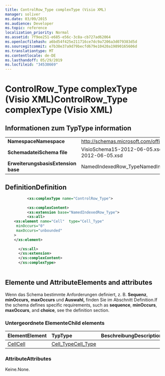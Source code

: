 ```yaml
---
title: ControlRow_Type complexType (Visio XML)
manager: soliver
ms.date: 03/09/2015
ms.audience: Developer
ms.topic: reference
localization_priority: Normal
ms.assetid: 7f9ee251-e685-e56c-3c8a-cb727ad62064
ms.openlocfilehash: a6bd54f425e211716ce7dc9a7206a3d079383d5d
ms.sourcegitcommit: e7b38e37a9d79becfd679e10420a19890165606d
ms.translationtype: MT
ms.contentlocale: de-DE
ms.lasthandoff: 05/29/2019
ms.locfileid: "34538669"
---
```

# <a name="controlrow_type-complextype-visio-xml"></a><span data-ttu-id="18d52-102">ControlRow_Type complexType (Visio XML)</span><span class="sxs-lookup"><span data-stu-id="18d52-102">ControlRow_Type complexType (Visio XML)</span></span>

## <a name="type-information"></a><span data-ttu-id="18d52-103">Informationen zum Typ</span><span class="sxs-lookup"><span data-stu-id="18d52-103">Type information</span></span>

|||
|:-----|:-----|
|<span data-ttu-id="18d52-104">**Namespace**</span><span class="sxs-lookup"><span data-stu-id="18d52-104">**Namespace**</span></span> <br/> |http://schemas.microsoft.com/office/visio/2011/1/core  <br/> |
|<span data-ttu-id="18d52-105">**Schemadatei**</span><span class="sxs-lookup"><span data-stu-id="18d52-105">**Schema file**</span></span> <br/> |<span data-ttu-id="18d52-106">VisioSchema15-2012-06-05.xsd</span><span class="sxs-lookup"><span data-stu-id="18d52-106">VisioSchema15-2012-06-05.xsd</span></span>  <br/> |
|<span data-ttu-id="18d52-107">**Erweiterungsbasis**</span><span class="sxs-lookup"><span data-stu-id="18d52-107">**Extension base**</span></span> <br/> |<span data-ttu-id="18d52-108">NamedIndexedRow_Type</span><span class="sxs-lookup"><span data-stu-id="18d52-108">NamedIndexedRow_Type</span></span>  <br/> |
   
## <a name="definition"></a><span data-ttu-id="18d52-109">Definition</span><span class="sxs-lookup"><span data-stu-id="18d52-109">Definition</span></span>

```XML
          <xs:complexType name="ControlRow_Type">
          
          <xs:complexContent>
          <xs:extension base="NamedIndexedRow_Type">
          <xs:all>
    <xs:element name="Cell"  type="Cell_Type"
     minOccurs="0"
     maxOccurs="unbounded"
    >
    </xs:element>
    
      </xs:all>
      </xs:extension>
      </xs:complexContent>
      </xs:complexType>
      
```

## <a name="elements-and-attributes"></a><span data-ttu-id="18d52-110">Elemente und Attribute</span><span class="sxs-lookup"><span data-stu-id="18d52-110">Elements and attributes</span></span>

<span data-ttu-id="18d52-111">Wenn das Schema bestimmte Anforderungen definiert, z. B. **Sequenz**, **minOccurs,** **maxOccurs** und **Auswahl,** finden Sie im Abschnitt Definition.</span><span class="sxs-lookup"><span data-stu-id="18d52-111">If the schema defines specific requirements, such as **sequence**, **minOccurs**, **maxOccurs**, and **choice**, see the definition section.</span></span> 
  
### <a name="child-elements"></a><span data-ttu-id="18d52-112">Untergeordnete Elemente</span><span class="sxs-lookup"><span data-stu-id="18d52-112">Child elements</span></span>

|<span data-ttu-id="18d52-113">**Element**</span><span class="sxs-lookup"><span data-stu-id="18d52-113">**Element**</span></span>|<span data-ttu-id="18d52-114">**Typ**</span><span class="sxs-lookup"><span data-stu-id="18d52-114">**Type**</span></span>|<span data-ttu-id="18d52-115">**Beschreibung**</span><span class="sxs-lookup"><span data-stu-id="18d52-115">**Description**</span></span>|
|:-----|:-----|:-----|
|[<span data-ttu-id="18d52-116">Cell</span><span class="sxs-lookup"><span data-stu-id="18d52-116">Cell</span></span>](cell-element-controls-rowvisio-xml.md) <br/> |[<span data-ttu-id="18d52-117">Cell_Type</span><span class="sxs-lookup"><span data-stu-id="18d52-117">Cell_Type</span></span>](cell_type-complextypevisio-xml.md) <br/> ||
   
### <a name="attributes"></a><span data-ttu-id="18d52-118">Attribute</span><span class="sxs-lookup"><span data-stu-id="18d52-118">Attributes</span></span>

<span data-ttu-id="18d52-119">Keine.</span><span class="sxs-lookup"><span data-stu-id="18d52-119">None.</span></span>
  

